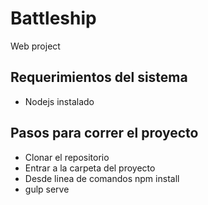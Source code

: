 # Battleship
Web project



## Requerimientos del sistema
- Nodejs instalado


## Pasos para correr el proyecto
- Clonar el repositorio
- Entrar a la carpeta del proyecto
- Desde linea de comandos npm install
- gulp serve
